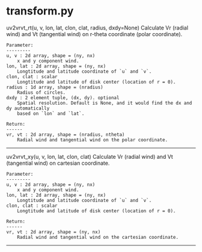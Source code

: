 # transform.py
uv2vrvt_rt(u, v, lon, lat, clon, clat, radius, dxdy=None)
    Calculate Vr (radial wind) and Vt (tangential wind) on r-theta coordinate (polar coordinate).
    
    Parameter:
    ---------
    u, v : 2d array, shape = (ny, nx)
        x and y component wind.
    lon, lat : 2d array, shape = (ny, nx)
        Longtitude and latitude coordinate of `u` and `v`.
    clon, clat : scalar
        Longtitude and latitude of disk center (location of r = 0).
    radius : 1d array, shape = (nradius)
        Radius of circles.
    dxdy : 2 element tuple, (dx, dy). optional
        Spatial resolution. Default is None, and it would find the dx and dy automatically
        based on `lon` and `lat`.
        
    Return:
    ------
    vr, vt : 2d array, shape = (nradius, ntheta)
        Radial wind and tangential wind on the polar coordinate.



******
uv2vrvt_xy(u, v, lon, lat, clon, clat)
    Calculate Vr (radial wind) and Vt (tangential wind) on cartesian coordinate.
    
    Parameter:
    ---------
    u, v : 2d array, shape = (ny, nx)
        x and y component wind.
    lon, lat : 2d array, shape = (ny, nx)
        Longtitude and latitude coordinate of `u` and `v`.
    clon, clat : scalar
        Longtitude and latitude of disk center (location of r = 0).

    Return:
    ------
    vr, vt : 2d array, shape = (ny, nx)
        Radial wind and tangential wind on the cartesian coordinate.



******